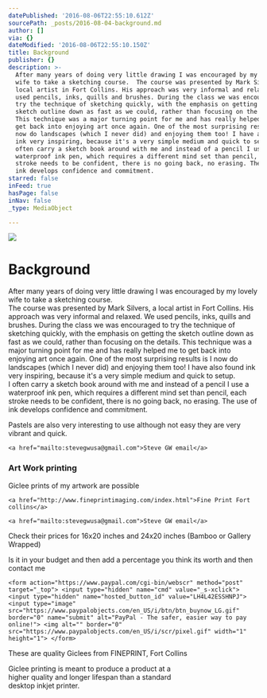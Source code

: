 ```yaml
---
datePublished: '2016-08-06T22:55:10.612Z'
sourcePath: _posts/2016-08-04-background.md
author: []
via: {}
dateModified: '2016-08-06T22:55:10.150Z'
title: Background
publisher: {}
description: >-
  After many years of doing very little drawing I was encouraged by my lovely
  wife to take a sketching course.  The course was presented by Mark Silvers, a
  local artist in Fort Collins. His approach was very informal and relaxed. We
  used pencils, inks, quills and brushes. During the class we was encouraged to
  try the technique of sketching quickly, with the emphasis on getting the
  sketch outline down as fast as we could, rather than focusing on the details.
  This technique was a major turning point for me and has really helped me to
  get back into enjoying art once again. One of the most surprising results is I
  now do landscapes (which I never did) and enjoying them too! I have also found
  ink very inspiring, because it's a very simple medium and quick to setup.  I
  often carry a sketch book around with me and instead of a pencil I use a
  waterproof ink pen, which requires a different mind set than pencil, each
  stroke needs to be confident, there is no going back, no erasing. The use of
  ink develops confidence and commitment.
starred: false
inFeed: true
hasPage: false
inNav: false
_type: MediaObject

---
```

![](https://the-grid-user-content.s3-us-west-2.amazonaws.com/32a628ad-1943-4f22-9574-b82c4e22ff73.jpg)

# Background

After many years of doing very little drawing I was encouraged by my lovely wife to take a sketching course.   
The course was presented by Mark Silvers, a local artist in Fort Collins. His approach was very informal and relaxed. We used pencils, inks, quills and brushes. During the class we was encouraged to try the technique of sketching quickly, with the emphasis on getting the sketch outline down as fast as we could, rather than focusing on the details. This technique was a major turning point for me and has really helped me to get back into enjoying art once again. One of the most surprising results is I now do landscapes (which I never did) and enjoying them too! I have also found ink very inspiring, because it's a very simple medium and quick to setup.   
I often carry a sketch book around with me and instead of a pencil I use a waterproof ink pen, which requires a different mind set than pencil, each stroke needs to be confident, there is no going back, no erasing. The use of ink develops confidence and commitment.

Pastels are also very interesting to use although not easy they are very vibrant and quick.

    <a href="mailto:stevegwusa@gmail.com">Steve GW email</a>

### Art Work printing

Giclee prints of my artwork are possible

    <a href="http://www.fineprintimaging.com/index.html">Fine Print Fort collins</a>

    <a href="mailto:stevegwusa@gmail.com">Steve GW email</a>

Check their prices for 16x20 inches and 24x20 inches (Bamboo or Gallery Wrapped)

Is it in your budget and then add a percentage you think its worth and then contact me

    <form action="https://www.paypal.com/cgi-bin/webscr" method="post" target="_top"> <input type="hidden" name="cmd" value="_s-xclick"> <input type="hidden" name="hosted_button_id" value="LH4L42ESSHNPJ"> <input type="image" src="https://www.paypalobjects.com/en_US/i/btn/btn_buynow_LG.gif" border="0" name="submit" alt="PayPal - The safer, easier way to pay online!"> <img alt="" border="0" src="https://www.paypalobjects.com/en_US/i/scr/pixel.gif" width="1" height="1"> </form> 

These are quality Giclees from FINEPRINT, Fort Collins

Giclee printing is meant to produce a product at a   
higher quality and longer lifespan than a standard   
desktop inkjet printer.